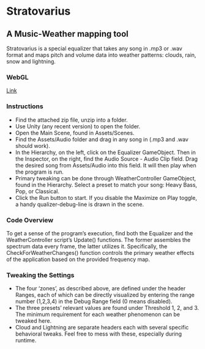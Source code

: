 # Stratovarius
## A Music-Weather mapping tool
Stratovarius is a special equalizer that takes any song in .mp3 or .wav format and maps pitch and volume data into weather patterns: clouds, rain, snow and lightning. 

### WebGL
[Link]()

### Instructions
* Find the attached zip file, unzip into a folder.
* Use Unity (any recent version) to open the folder.
* Open the Main Scene, found in Assets/Scenes.
* Find the Assets/Audio folder and drag in any song in (.mp3 and .wav should work). 
* In the Hierarchy, on the left, click on the Equalizer GameObject. Then in the Inspector, on the right, find the Audio Source - Audio Clip field. Drag the desired song from Assets/Audio into this field. It will then play when the program is run.
* Primary tweaking can be done through WeatherController GameObject, found in the Hierarchy. Select a preset to match your song: Heavy Bass, Pop, or Classical. 
* Click the Run button to start. If you disable the Maximize on Play toggle, a handy qualizer-debug-line is drawn in the scene. 

### Code Overview
To get a sense of the program’s execution, find both the Equalizer and the WeatherController script’s Update() functions. The former assembles the spectrum data every frame, the latter utilizes it. Specifically, the CheckForWeatherChanges() function controls the primary weather effects of the application based on the provided frequency map. 

### Tweaking the Settings
* The four ‘zones’, as described above, are defined under the header Ranges, each of which can be directly visualized by entering the range number (1,2,3,4) in the Debug Range field (0 means disabled).
* The three presets’ relevant values are found under Threshold 1, 2, and 3. The minimum requirement for each weather phenomenon can be tweaked here.
* Cloud and Lightning are separate headers each with several specific behavioral tweaks. Feel free to mess with these, especially during runtime.  
